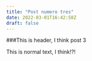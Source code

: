 ```yaml
---
title: "Post numero tres"
date: 2022-03-01T16:42:58Z
draft: false
---
```


###This is header, I think
post 3

This is normal text, I think!?!